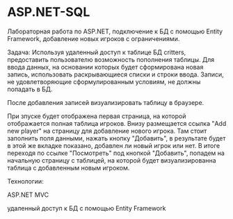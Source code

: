 # ASP.NET-SQL
Лабораторная работа по ASP.NET, подключение к БД с помощью Entity Framework, добавление новых игроков с ограничениями. 

Задача: Используя удаленный доступ к таблице БД critters, предоставить пользователю возможность пополнения таблицы.  Для ввода данных, на основании которых будет сформирована новая запись, использовать раскрывающиеся списки и строки ввода.  Записи, не удовлетворяющие сформулированным условиям, не должны попадать в БД.

После добавления записей визуализировать таблицу в браузере.

При зпуске будет отображена первая страница, на которой отображается полная таблица игроков. Внизу размещается ссылка "Add new player" на страницу для добавление нового игрока. Там стоит заполнить поля данными, нажать кнопку "Добавить", в результате будет в этой же вкладке показано, добавлен ли новый игрок или нет. В итоге переходя по ссылке "Посмотреть" под кнопкой "Добавить", попадем на начальную страницу с таблицей, на которой будет визуализированна таблица с добавленным новым игроком. 

Технологии:

ASP.NET MVC

удаленный доступ к БД с помощью Entity Framework
